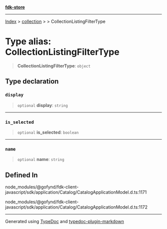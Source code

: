[**fdk-store**](../../../README.md)
***

[Index](../../../API.md) > [collection](../../README.md) > [<internal>](../README.md) > CollectionListingFilterType

# Type alias: CollectionListingFilterType

> **CollectionListingFilterType**: `object`

## Type declaration

### `display`

> `optional` **display**: `string`

***

### `is_selected`

> `optional` **is\_selected**: `boolean`

***

### `name`

> `optional` **name**: `string`

## Defined In

node\_modules/@gofynd/fdk-client-javascript/sdk/application/Catalog/CatalogApplicationModel.d.ts:1171

node\_modules/@gofynd/fdk-client-javascript/sdk/application/Catalog/CatalogApplicationModel.d.ts:1172

***
Generated using [TypeDoc](https://typedoc.org/) and [typedoc-plugin-markdown](https://www.npmjs.com/package/typedoc-plugin-markdown)
